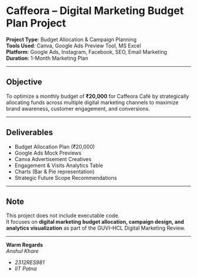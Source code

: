 # Caffeora – Digital Marketing Budget Plan Project  

**Project Type**: Budget Allocation & Campaign Planning  
**Tools Used**: Canva, Google Ads Preview Tool, MS Excel  
**Platform**: Google Ads, Instagram, Facebook, SEO, Email Marketing  
**Duration**: 1-Month Marketing Plan  

---

## Objective  
To optimize a monthly budget of **₹20,000** for Caffeora Café by strategically allocating funds across multiple digital marketing channels to maximize brand awareness, customer engagement, and conversions.  

---

## Deliverables  
- Budget Allocation Plan (₹20,000)  
- Google Ads Mock Previews  
- Canva Advertisement Creatives  
- Engagement & Visits Analytics Table  
- Charts (Bar & Pie representation)  
- Strategic Future Scope Recommendations  

---

## Note  
This project does not include executable code.  
It focuses on **digital marketing budget allocation, campaign design, and analytics visualization** as part of the GUVI–HCL Digital Marketing Review.  

---

**Warm Regards**  
*Anshul Khare*  
- *2312RES981*
- *IIT Patna*
